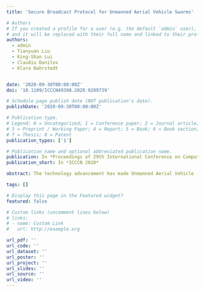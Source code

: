 ```yaml
---
title: 'Secure Broadcast Protocol for Unmanned Aerial Vehicle Swarms'

# Authors
# If you created a profile for a user (e.g. the default `admin` user), write the username (folder name) here
# and it will be replaced with their full name and linked to their profile.
authors:
  - admin
  - Tianyuan Liu
  - King-Shan Lui
  - Claudiu Danilov
  - Klara Nahrstedt


date: '2020-09-30T00:00:00Z'
doi: '10.1109/ICCCN49398.2020.9209739'

# Schedule page publish date (NOT publication's date).
publishDate: '2020-09-30T00:00:00Z'

# Publication type.
# Legend: 0 = Uncategorized; 1 = Conference paper; 2 = Journal article;
# 3 = Preprint / Working Paper; 4 = Report; 5 = Book; 6 = Book section;
# 7 = Thesis; 8 = Patent
publication_types: ['1']

# Publication name and optional abbreviated publication name.
publication: In *Proceedings of 29th International Conference on Computer Communications and Networks*
publication_short: In *ICCCN 2020*

abstract: The technology advancement has made Unmanned Aerial Vehicle (UAV) swarm a promising method to achieve complicated missions that a single UAV cannot support. Leader-followers formation is a widely used swarm management scenario where a leader drone frequently broadcasts controlling messages to all follower drones to achieve collaboratively a common mission. However, managing such a UAV swarm, especially when the member drones dynamically join and leave the swarm, introduces significant security challenges and performance overhead.In this work, we propose a Swarm Broadcast Protocol (SBP) to facilitate the security protection of leader-followers formation based UAV swarms. SBP contains a security key management scheme that manages a broadcast key among the swarm for leader to broadcast encrypted messages to followers. When swarm membership changes, the broadcast key will be updated and synchronized among the swarm to maintain both backward and forward secrecy. The overhead of SBP is small that only constant computational overhead is needed for both swarm leader and followers to achieve key synchronization when a new drone joins regardless of the current swarm size. This feature would highly reduce the overhead when there are many individual drone joining events. Through experiments on network emulator, we show that SBP achieves lowest bandwidth overhead and CPU utilization to handle multiple swarm membership changing events, comparing with two public-key-based swarm management protocol baselines.

tags: []

# Display this page in the Featured widget?
featured: false

# Custom links (uncomment lines below)
# links:
# - name: Custom Link
#   url: http://example.org

url_pdf: ''
url_code: ''
url_dataset: ''
url_poster: ''
url_project: ''
url_slides: ''
url_source: ''
url_video: ''
---
```


<!-- {{% callout note %}}
Click the _Cite_ button above to demo the feature to enable visitors to import publication metadata into their reference management software.
{{% /callout %}}

{{% callout note %}}
Create your slides in Markdown - click the _Slides_ button to check out the example.
{{% /callout %}}

Supplementary notes can be added here, including [code, math, and images](https://wowchemy.com/docs/writing-markdown-latex/). -->

